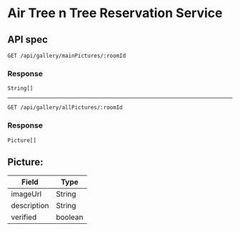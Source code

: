 # Air Tree n Tree Reservation Service


## API spec

`GET /api/gallery/mainPictures/:roomId`

### Response

`String[]`

------------------------------------------------------------

`GET /api/gallery/allPictures/:roomId`

### Response

`Picture[]`

## Picture:
| Field | Type |
|--------| ----------- |
| imageUrl | String |
| description | String |
|verified| boolean
